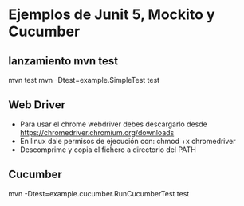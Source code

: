 # Ejemplos de Junit 5, Mockito y Cucumber

## lanzamiento mvn test
mvn test
mvn -Dtest=example.SimpleTest test

## Web Driver
* Para usar el chrome webdriver debes descargarlo desde https://chromedriver.chromium.org/downloads
* En linux dale permisos de ejecución con: chmod +x chromedriver
* Descomprime y copia el fichero a directorio del PATH

## Cucumber
mvn -Dtest=example.cucumber.RunCucumberTest test
